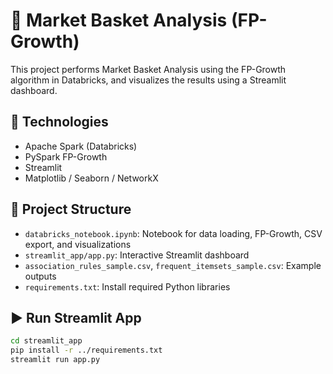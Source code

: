 # 🧺 Market Basket Analysis (FP-Growth)

This project performs Market Basket Analysis using the FP-Growth algorithm in Databricks, and visualizes the results using a Streamlit dashboard.

## 🔧 Technologies
- Apache Spark (Databricks)
- PySpark FP-Growth
- Streamlit
- Matplotlib / Seaborn / NetworkX

## 📂 Project Structure
- `databricks_notebook.ipynb`: Notebook for data loading, FP-Growth, CSV export, and visualizations
- `streamlit_app/app.py`: Interactive Streamlit dashboard
- `association_rules_sample.csv`, `frequent_itemsets_sample.csv`: Example outputs
- `requirements.txt`: Install required Python libraries

## ▶️ Run Streamlit App

```bash
cd streamlit_app
pip install -r ../requirements.txt
streamlit run app.py
